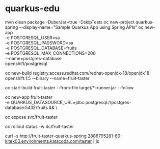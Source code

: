 # quarkus-edu

mvn clean package -DuberJar=true -DskipTests
oc new-project quarkus-spring --display-name="Sample Quarkus App using Spring APIs"
oc new-app \
    -e POSTGRESQL_USER=sa \
    -e POSTGRESQL_PASSWORD=sa \
    -e POSTGRESQL_DATABASE=fruits \
    -e POSTGRESQL_MAX_CONNECTIONS=200 \
    --name=postgres-database \
    openshift/postgresql

oc new-build registry.access.redhat.com/redhat-openjdk-18/openjdk18-openshift:1.5 --binary --name=fruit-taster

oc start-build fruit-taster --from-file target/*-runner.jar --follow

oc new-app fruit-taster \
   -e QUARKUS_DATASOURCE_URL=jdbc:postgresql://postgres-database:5432/fruits && \

oc expose svc/fruit-taster

oc rollout status -w dc/fruit-taster

curl -s http://fruit-taster-quarkus-spring.2886795281-80-kitek03.environments.katacoda.com/taster | jq
